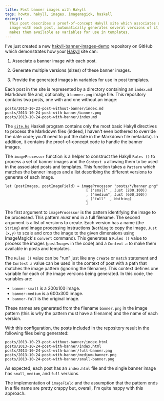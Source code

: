 ```yaml
---
title: Post banner images with Hakyll
tags: howto, hakyll, images, imagemagick, haskell
excerpt: 
  This post describes a proof-of-concept Hakyll site which associates a banner
  image with each post, automatically generates several versions of it, and
  makes them available as variables for use in templates.
---
```


I've just created a new [hakyll-banner-images-demo][repo] repository on GitHub
which demonstrates how your [Hakyll][] site can:

1. Associate a banner image with each post.

2. Generate multiple versions (sizes) of these banner images.

3. Provide the generated images in variables for use in post templates.

[repo]: https://github.com/thsutton/hakyll-banner-images-demo
[Hakyll]: http://hackage.haskell.org/package/hakyll

Each post in the site is represented by a directory containing an `index.md`
Markdown file and, optionally, a `banner.png` image file. This repository
contains two posts, one with and one without an image:

    posts/2013-10-23-post-without-banner/index.md
    posts/2013-10-24-post-with-banner/banner.png
    posts/2013-10-24-post-with-banner/index.md

The [`site.hs`][site.hs] Haskell program contains only the most basic Hakyll
directives to process the Markdown files (indeed, I haven't even bothered to
override the date code; you'll need to put the date in the Markdown file
metadata). In addition, it contains the proof-of-concept code to handle the
banner images.

[site.hs]: https://github.com/thsutton/hakyll-banner-images-demo/blob/master/site.hs

The `imageProcessor` function is a helper to construct the Hakyll `Rules ()` to
process a set of banner images and the `Context a` allowing them to be used in
the associated posts and templates. This function takes a `Pattern` which
matches the banner images and a list describing the different versions to
generate of each image.

````{.haskell}
let (postImages, postImageField) = imageProcessor "posts/*/banner.png"
                                     [ ("small" , Just (200,100))
                                     , ("medium", Just (600,300))
                                     , ("full"  , Nothing)
                                     ]
````

The first argument to `imageProcessor` is the pattern identifying the image to
be processed. This pattern *must* end in a full filename. The second argument
is a list of versions to create. Each version has a name (the `String`) and
image processing instructions (`Nothing` to copy the image, `Just (x,y)` to
scale and crop the image to the given dimensions using ImageMagick's `convert`
command). This generates a `Rules ()` value to process the images (`postImages`
in the code) and a `Context a` to make them available in posts and templates.

The `Rules ()` value can be "run" just like any `create` or `match` statement
and the `Context a` value can be used in the context of post with a path that
matches the image pattern (ignoring the filename). This context defines one
variable for each of the image versions being generated. In this code, the
variables are:

- `banner-small` is a 200x100 image.
- `banner-medium` is a 600x300 image.
- `banner-full` is the original image.

These names are generated from the filename `banner.png` in the image pattern
(this is why the pattern must have a filename) and the name of each version.

With this configuration, the posts included in the repository result in the
following files being generated:

    posts/2013-10-23-post-without-banner/index.html
    posts/2013-10-24-post-with-banner/index.html
    posts/2013-10-24-post-with-banner/full-banner.png
    posts/2013-10-24-post-with-banner/medium-banner.png
    posts/2013-10-24-post-with-banner/small-banner.png

As expected, each post has an `index.html` file and the single banner image has
`small`, `medium`, and `full` versions.

The implementation of `imageField` and the assumption that the pattern ends in
a file name are pretty crappy but, overall, I'm quite happy with this approach.

